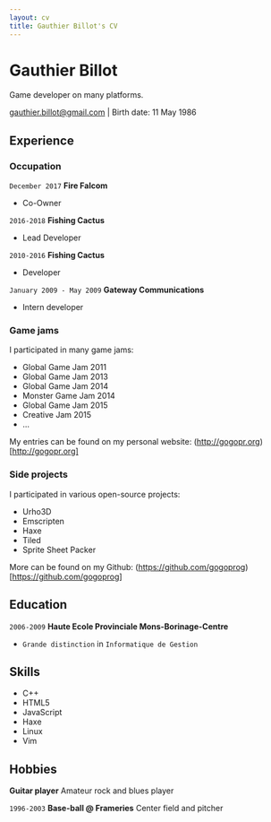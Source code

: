 ```yaml
---
layout: cv
title: Gauthier Billot's CV
---
```

# Gauthier Billot
Game developer on many platforms.

<div id="webaddress">
<a href="gauthier.billot@gmail.com">gauthier.billot@gmail.com</a> | Birth date: 11 May 1986
</div>


## Experience

### Occupation

`December 2017`
__Fire Falcom__

- Co-Owner

`2016-2018`
__Fishing Cactus__

- Lead Developer

`2010-2016`
__Fishing Cactus__

- Developer

`January 2009 - May 2009`
__Gateway Communications__

- Intern developer

### Game jams

I participated in many game jams:

  * Global Game Jam 2011
  * Global Game Jam 2013
  * Global Game Jam 2014
  * Monster Game Jam 2014
  * Global Game Jam 2015
  * Creative Jam 2015
  * ...
 
My entries can be found on my personal website: (http://gogopr.org)[http://gogopr.org]
 
### Side projects

I participated in various open-source projects:

  * Urho3D
  * Emscripten
  * Haxe
  * Tiled
  * Sprite Sheet Packer
  
More can be found on my Github: (https://github.com/gogoprog)[https://github.com/gogoprog]

## Education

`2006-2009`
__Haute Ecole Provinciale Mons-Borinage-Centre__

- `Grande distinction` in `Informatique de Gestion`

## Skills

 * C++
 * HTML5
 * JavaScript
 * Haxe
 * Linux
 * Vim
 
## Hobbies

__Guitar player__
Amateur rock and blues player

`1996-2003`
__Base-ball @ Frameries__
Center field and pitcher

<!-- ### Footer

Last updated: 2018 -->


